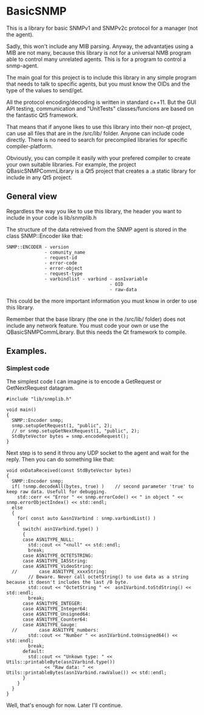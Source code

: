 # BasicSNMP

This is a library for basic SNMPv1 and SNMPv2c protocol for a manager (not the agent).

Sadly, this won't include any MIB parsing.
Anyway, the advantatjes using a MIB are not many, because this library is not for a universal NMB program able to control many unrelated agents. This is for a program to control a snmp-agent.

The main goal for this project is to include this library in any simple program that needs to talk to specific agents, but you must know the OIDs and the type of the values to send/get.

All the protocol encoding/decoding is written in standard c++11.
But the GUI API testing, communication and "UnitTests" classes/funcions are based on the fantastic Qt5 framework.

That means that if anyone likes to use this library into their non-qt project, can use all files that are in the /src/lib/ folder. Anyone can include code directly. There is no need to search for precompiled libraries for specific compiler-platform.

Obviously, you can compile it easily with your prefered compiler to create your own suitable libraries.
For example, the project QBasicSNMPCommLibrary is a Qt5 project that creates a .a static library for include in any Qt5 project.

## General view
Regardless the way you like to use this library, the header you want to include in your code is lib/snmplib.h

The structure of the data retreived from the SNMP agent is stored in the class SNMP::Encoder like that:

    SNMP::ENCODER - version
                  - comunity_name
                  - request-id
                  - error-code
                  - error-object
                  - request-type
                  - varbindlist - varbind - asn1variable
                                          - OID
                                          - raw-data

This could be the more important information you must know in order to use this library.

Remember that the base library (the one in the /src/lib/ folder) does not include any network feature. You must code your own or use the QBasicSNMPCommLibrary. But this needs the Qt framework to compile.

## Examples.
### Simplest code
The simplest code I can imagine is to encode a GetRequest or GetNextRequest datagram.
```
#include "lib/snmplib.h"

void main()
{
  SNMP::Encoder snmp;
  snmp.setupGetRequest(1, "public", 2);
  // or snmp.setupGetNextRequest(1, "public", 2);
  StdByteVector bytes = snmp.encodeRequest();
}
```

Next step is to send it throu any UDP socket to the agent and wait for the reply.
Then you can do something like that:
```
void onDataReceived(const StdByteVector bytes)
{
  SNMP::Encoder snmp;
  if( !snmp.decodeAll(bytes, true) )    // second parameter 'true' to keep raw data. Usefull for debugging.
    std::cerr << "Error " << snmp.errorCode() << " in object " << snmp.errorObjectIndex() << std::endl;
  else
  {
    for( const auto &asn1Varbind : snmp.varbindList() )
    {
      switch( asn1Varbind.type() )
      {
      case ASN1TYPE_NULL:
        std::cout << "<null" << std::endl;
        break;
      case ASN1TYPE_OCTETSTRING:
      case ASN1TYPE_IA5String:
      case ASN1TYPE_VideoString:
  //		case ASN1TYPE_xxxxString:
        // Beware. Never call octetString() to use data as a string because it doesn't includes the last /0 byte.
        std::cout << "OctetString " <<  asn1Varbind.toStdString() << std::endl;
        break;
      case ASN1TYPE_INTEGER:
      case ASN1TYPE_Integer64:
      case ASN1TYPE_Unsigned64:
      case ASN1TYPE_Counter64:
      case ASN1TYPE_Gauge:
  //		case ASN1TYPE_numbers:
        std::cout << "Number " << asn1Varbind.toUnsigned64() << std::endl;
        break;
      default:
        std::cout << "Unkown type: " << Utils::printableByte(asn1Varbind.type())
              << "Raw data: " << Utils::printableBytes(asn1Varbind.rawValue()) << std::endl;
      }
    }
  }
}
```
Well, that's enough for now. Later I'll continue.
